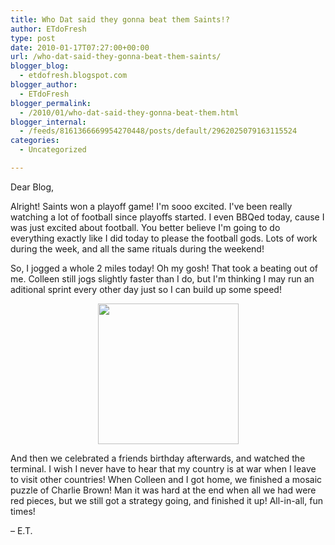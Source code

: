```yaml
---
title: Who Dat said they gonna beat them Saints!?
author: ETdoFresh
type: post
date: 2010-01-17T07:27:00+00:00
url: /who-dat-said-they-gonna-beat-them-saints/
blogger_blog:
  - etdofresh.blogspot.com
blogger_author:
  - ETdoFresh
blogger_permalink:
  - /2010/01/who-dat-said-they-gonna-beat-them.html
blogger_internal:
  - /feeds/8161366669954270448/posts/default/2962025079163115524
categories:
  - Uncategorized

---
```

Dear Blog,

Alright! Saints won a playoff game! I'm sooo excited. I've been really watching a lot of football since playoffs started. I even BBQed today, cause I was just excited about football. You better believe I'm going to do everything exactly like I did today to please the football gods. Lots of work during the week, and all the same rituals during the weekend!

So, I jogged a whole 2 miles today! Oh my gosh! That took a beating out of me. Colleen still jogs slightly faster than I do, but I'm thinking I may run an aditional sprint every other day just so I can build up some speed!

<p align="center">
  <a href="http://lh3.ggpht.com/_yEPuIWl8ybE/S1K8kLXkkcI/AAAAAAAABAk/MqdKKsyzmNw/s1600/IMG_7962.JPG"><img src="http://lh3.ggpht.com/_yEPuIWl8ybE/S1K8kLXkkcI/AAAAAAAABAk/MqdKKsyzmNw/s288/IMG_7962.JPG" width="225" /></a>
</p>

And then we celebrated a friends birthday afterwards, and watched the terminal. I wish I never have to hear that my country is at war when I leave to visit other countries! When Colleen and I got home, we finished a mosaic puzzle of Charlie Brown! Man it was hard at the end when all we had were red pieces, but we still got a strategy going, and finished it up! All-in-all, fun times!

– E.T.